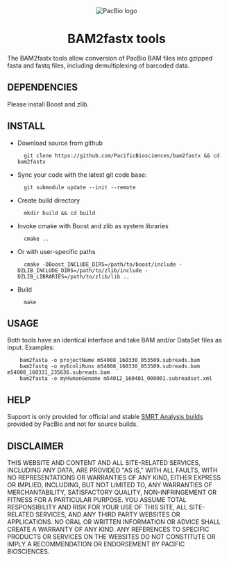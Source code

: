 <p align="center">
  <img src="http://www.pacb.com/wp-content/themes/pacific-biosciences/img/pacific-biosciences-logo-mobile.svg" alt="PacBio logo"/>
</p>
<h1 align="center">BAM2fastx tools</b></h1>
The BAM2fastx tools allow conversion of PacBio BAM files into gzipped fasta and
fastq files, including demultiplexing of barcoded data.

## DEPENDENCIES

Please install Boost and zlib.

## INSTALL

- Download source from github

        git clone https://github.com/PacificBiosciences/bam2fastx && cd bam2fastx

- Sync your code with the latest git code base:

        git submodule update --init --remote

- Create build directory

        mkdir build && cd build

- Invoke cmake with Boost and zlib as system libraries

        cmake ..

- Or with user-specific paths

        cmake -DBoost_INCLUDE_DIRS=/path/to/boost/include -DZLIB_INCLUDE_DIRS=/path/to/zlib/include -DZLIB_LIBRARIES=/path/to/zlib/lib ..

- Build

        make

## USAGE

Both tools have an identical interface and take BAM and/or DataSet files as input. Examples:

        bam2fasta -o projectName m54008_160330_053509.subreads.bam
        bam2fastq -o myEcoliRuns m54008_160330_053509.subreads.bam m54008_160331_235636.subreads.bam
        bam2fasta -o myHumanGenome m54012_160401_000001.subreadset.xml

## HELP

Support is only provided for official and stable
[SMRT Analysis builds](http://www.pacb.com/products-and-services/analytical-software/)
provided by PacBio and not for source builds.

DISCLAIMER
----------
THIS WEBSITE AND CONTENT AND ALL SITE-RELATED SERVICES, INCLUDING ANY DATA, ARE PROVIDED "AS IS," WITH ALL FAULTS, WITH NO REPRESENTATIONS OR WARRANTIES OF ANY KIND, EITHER EXPRESS OR IMPLIED, INCLUDING, BUT NOT LIMITED TO, ANY WARRANTIES OF MERCHANTABILITY, SATISFACTORY QUALITY, NON-INFRINGEMENT OR FITNESS FOR A PARTICULAR PURPOSE. YOU ASSUME TOTAL RESPONSIBILITY AND RISK FOR YOUR USE OF THIS SITE, ALL SITE-RELATED SERVICES, AND ANY THIRD PARTY WEBSITES OR APPLICATIONS. NO ORAL OR WRITTEN INFORMATION OR ADVICE SHALL CREATE A WARRANTY OF ANY KIND. ANY REFERENCES TO SPECIFIC PRODUCTS OR SERVICES ON THE WEBSITES DO NOT CONSTITUTE OR IMPLY A RECOMMENDATION OR ENDORSEMENT BY PACIFIC BIOSCIENCES.
